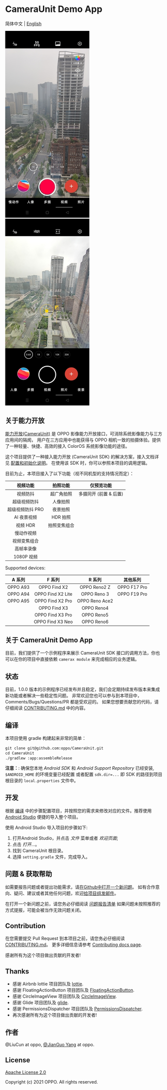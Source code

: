 CameraUnit Demo App
=====

简体中文 | [English](./README.md) 

![录像](./screenshots/Screenshot_video_interface.jpg "录像界面截图")
![拍照](./screenshots/Screenshot_capture_interface.jpg "拍照界面截图")

## 关于能力开放

[能力开放(CameraUnit)][CameraUnitLink] 是 OPPO 影像能力开放接口，可消除系统影像能力与三方应用间的隔阂，
用户在三方应用中也能获得与 OPPO 相机一致的拍摄体验。提供了一种轻量、快捷、高效的接入 ColorOS 系统影像功能的途径。

这个项目提供了一种接入能力开放 (CameraUnit SDK) 的解决方案，接入文档详见 [配置和初始化说明][CameraUnitInstructions]。
在使用该 SDK 时，你可以参照本项目的调用逻辑。

目前为止，本项目接入了以下功能（视不同机型的支持情况而定）：

| 视频功能                | 拍照功能                  | 仅预览功能                    |
| :----:                 | :----:                   | :----:                      |
| 视频防抖                | 超广角拍照                 | 多摄同开 (前置 & 后置)        |
| 超级视频防抖             | 人像拍照                  |                             |
| 超级视频防抖 PRO         | 夜景拍照                  |                             |
| AI 夜景视频              | HDR 拍照                 |                             |
| 视频 HDR                | 拍照变焦组合               |                             |
| 慢动作视频               |                          |                             |
| 视频变焦组合             |                          |                             |
| 高帧率录像               |                          |                             |
| 1080P 视频              |                          |                             |

Supported devices:

| A 系列             | F 系列              | R 系列               | 其他系列            |
| :----:             | :----:             | :----:              | :----:              |
| OPPO A93           | OPPO Find X2       | OPPO Reno2 Z        | OPPO F17 Pro        |
| OPPO A94           | OPPO Find X2 Lite  | OPPO Reno 3         | OPPO F19 Pro        |
| OPPO A95           | OPPO Find X2 Pro   | OPPO Reno Ace2      |                     |
|                    | OPPO Find X3       | OPPO Reno4          |                     |
|                    | OPPO Find X3 Pro   | OPPO Reno5          |                     |
|                    | OPPO Find X3 Neo   | OPPO Reno6          |                     |

## 关于 CameraUnit Demo App
目前，我们提供了一个示例程序来展示 CameraUnit SDK 接口的调用方法，你也可以在你的项目中直接依赖 `camerax module` 来完成相应的业务逻辑。

## 状态
目前，1.0.0 版本的示例程序已经发布并且稳定，我们会定期持续发布版本来集成新功能或者解决一些稳定性问题。
非常欢迎您也可以参与到本项目中，Comments/Bugs/Questions/PR 都是受欢迎的。
如果您想要贡献您的代码，请仔细阅读 [CONTRIBUTING.md][contributing] 中的内容。

## 编译
本项目使用 gradle 构建起来非常的简单：

```shell
git clone git@github.com:oppo/CameraUnit.git
cd CameraUnit
./gradlew :app:assembleRelease
```

**注意：**: 确保您本地 *Android SDK* 和 *Android Support Repository* 已经安装, `$ANDROID_HOME` 的环境变量已经配置
或者配置 `sdk.dir=...` 即 SDK 的路径到项目根目录的 `local.properties` 文件中。

## 开发
根据 [编译](#编译) 中的步骤配置项目，并按照您的需求来修改对应的文件。推荐使用[Android Studio][android-studio] 便捷的导入整个项目。

使用 Android Studio 导入项目的步骤如下:

1. 打开Android Studio，并点击 *文件* 菜单或者 *欢迎页面*;
2. 点击 *打开...*。
3. 找到 CameraUnit 根目录。
4. 选择 `setting.gradle` 文件，完成导入。

## 问题 & 获取帮助
如需要报告问题或者提出功能需求，请[在Github中打开一个新问题][open-new-issue]。
如有合作意向、疑问、建议或者其他任何问题，欢迎[给项目组发邮件][discussion]。

在打开一个新问题之前，请您务必仔细阅读 [问题报告清单][issue-reporting-guidelines]
如果问题未按照推荐的方式提报，可能会被当作无效问题关闭。

## Contribution
在您需要提交 Pull Request 到本项目之前，请您务必仔细阅读 [CONTRIBUTING.md][contributing]。
更多详细信息请参考 [Contributing docs page][contributing-page].

感谢所有为这个项目做出贡献的开发者!

## Thanks
* 感谢 Airbnb lottie 项目团队及 [lottie](https://github.com/airbnb/lottie).
* 感谢 FloatingActionButton 项目团队及 [FloatingActionButton](https://github.com/Clans/FloatingActionButton).
* 感谢 CircleImageView 项目团队及 [CircleImageView](https://github.com/hdodenhof/CircleImageView).
* 感谢 Glide 项目团队及 [glide](https://github.com/bumptech/glide).
* 感谢 PermissionsDispatcher 项目团队及 [PermissionsDispatcher](https://github.com/permissions-dispatcher/PermissionsDispatcher).
* 再次感谢所有为这个项目做出贡献的开发者!

## 作者
@LiuCun at oppo, [@JianGuo Yang](https://github.com/lgyjg) at oppo.

## License
[Apache License 2.0][license]

Copyright (c) 2021 OPPO. All rights reserved.

[CameraUnitLink]: https://open.oppomobile.com/newservice/capability?pagename=cameraunit
[CameraUnitInstructions]: https://open.oppomobile.com/wiki/doc#id=10751
[issue-reporting-guidelines]: #
[open-new-issue]: https://github.com/oppo/CameraUnit/issues
[android-studio]: https://developer.android.com/studio
[contributing-page]: https://github.com/oppo/CameraUnit/blob/main/CONTRIBUTING.md
[discussion]: https://github.com/oppo/CameraUnit/issues
[contributing]: https://github.com/oppo/CameraUnit/blob/main/CONTRIBUTING.md
[license]: https://www.apache.org/licenses/LICENSE-2.0
